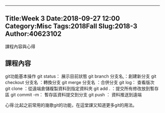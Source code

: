 ---
Title:Week 3
Date:2018-09-27 12:00
Category:Misc
Tags:2018Fall
Slug:2018-3
Author:40623102
--
課程內容與心得

<!--PELICAN_END_SUMMARY -->

課程內容
----
git功能基本操作 
git status： 展示目前狀態 
git branch 分支名,：創建新分支 
git checkout 分支名 ：轉換分支 
git merge 分支名 ：合併分支 
git log： 查看版次 
git clone ：從遠端倉儲複製資料到指定資料夾 
git add . ：提交所有修改放到暫存區 
git commit -m： 暫存區資料提交到分支 
git push ： 資料推送到遠端

心得:比起之前常用的幾歌git的功能，在這堂課又知道更多git的用法。